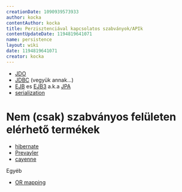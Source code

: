 ```yaml
---
creationDate: 1090939573933 
author: kocka 
contentAuthor: kocka 
title: Perzisztenciával kapcsolatos szabványok/APIk 
contentUpdateDate: 1194819641071 
name: persistence 
layout: wiki 
date: 1194819641071 
creator: kocka 
---
```

*   [JDO](../JDO.html)
*   [JDBC](../JDBC.html) (vegyük annak...)
*   [EJB](../EJB.html) es [EJB3](../EJB3.html) a.k.a [JPA](../JPA.html)
*   [serialization](../serialization.html)

# Nem (csak) szabványos felületen elérhető termékek

*   [hibernate](../Hibernate.html)
*   [Prevayler](../Prevayler.html)
*   [cayenne](../Missing.html)



Egyéb
*   [OR mapping](../OR%20Mapping.html)






